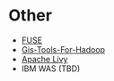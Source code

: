 <!-- ex_nonav -->

# Other

* [FUSE](Using_FUSE_with_FusionInsight.md)
* [Gis-Tools-For-Hadoop](Using_GIS_Tools_for_Hadoop_with_FusionInsight.md)
* [Apache Livy](Using_Livy_with_FusionInsight.md)
* IBM WAS (TBD)
